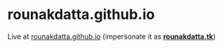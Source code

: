# rounakdatta.github.io

Live at [rounakdatta.github.io](rounakdatta.github.io) (impersonate it as **[rounakdatta.tk](rounakdatta.tk)**)
